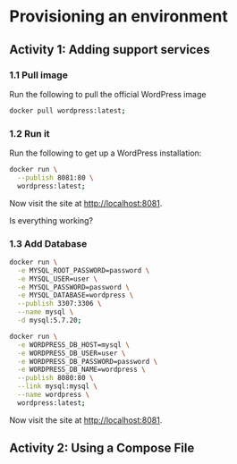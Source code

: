 # Provisioning an environment

## Activity 1: Adding support services

### 1.1 Pull image
Run the following to pull the official WordPress image

```bash
docker pull wordpress:latest;
```

### 1.2 Run it
Run the following to get up a WordPress installation:

```bash
docker run \
  --publish 8081:80 \
  wordpress:latest;
```

Now visit the site at [http://localhost:8081](http://localhost:8081).

Is everything working?

### 1.3 Add Database

```bash
docker run \
  -e MYSQL_ROOT_PASSWORD=password \
  -e MYSQL_USER=user \
  -e MYSQL_PASSWORD=password \
  -e MYSQL_DATABASE=wordpress \
  --publish 3307:3306 \
  --name mysql \
  -d mysql:5.7.20;

docker run \
  -e WORDPRESS_DB_HOST=mysql \
  -e WORDPRESS_DB_USER=user \
  -e WORDPRESS_DB_PASSWORD=password \
  -e WORDPRESS_DB_NAME=wordpress \
  --publish 8080:80 \
  --link mysql:mysql \
  --name wordpress \
  wordpress:latest;
```

Now visit the site at [http://localhost:8081](http://localhost:8081).

## Activity 2: Using a Compose File
